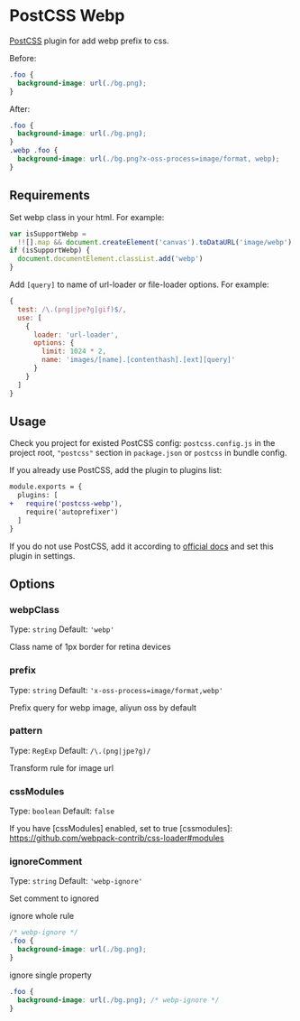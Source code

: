# PostCSS Webp

[PostCSS] plugin for add webp prefix to css.

[postcss]: https://github.com/postcss/postcss

Before:

```css
.foo {
  background-image: url(./bg.png);
}
```

After:

```css
.foo {
  background-image: url(./bg.png);
}
.webp .foo {
  background-image: url(./bg.png?x-oss-process=image/format, webp);
}
```

## Requirements

Set webp class in your html. For example:

```js
var isSupportWebp =
  !![].map && document.createElement('canvas').toDataURL('image/webp').indexOf('data:image/webp') === 0
if (isSupportWebp) {
  document.documentElement.classList.add('webp')
}
```

Add `[query]` to name of url-loader or file-loader options. For example:

```js
{
  test: /\.(png|jpe?g|gif)$/,
  use: [
    {
      loader: 'url-loader',
      options: {
        limit: 1024 * 2,
        name: 'images/[name].[contenthash].[ext][query]'
      }
    }
  ]
}
```

## Usage

Check you project for existed PostCSS config: `postcss.config.js`
in the project root, `"postcss"` section in `package.json`
or `postcss` in bundle config.

If you already use PostCSS, add the plugin to plugins list:

```diff
module.exports = {
  plugins: [
+   require('postcss-webp'),
    require('autoprefixer')
  ]
}
```

If you do not use PostCSS, add it according to [official docs]
and set this plugin in settings.

[official docs]: https://github.com/postcss/postcss#usage

## Options

### webpClass

Type: `string` Default: `'webp'`

Class name of 1px border for retina devices

### prefix

Type: `string` Default: `'x-oss-process=image/format,webp'`

Prefix query for webp image, aliyun oss by default

### pattern

Type: `RegExp` Default: `/\.(png|jpe?g)/`

Transform rule for image url

### cssModules

Type: `boolean` Default: `false`

If you have [cssModules] enabled, set to true
[cssmodules]: https://github.com/webpack-contrib/css-loader#modules

### ignoreComment

Type: `string` Default: `'webp-ignore'`

Set comment to ignored

ignore whole rule

```css
/* webp-ignore */
.foo {
  background-image: url(./bg.png);
}
```

ignore single property

```css
.foo {
  background-image: url(./bg.png); /* webp-ignore */
}
```
